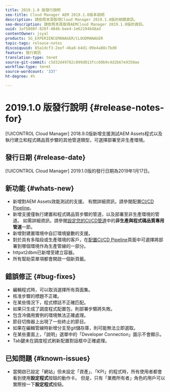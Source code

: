 ```yaml
---
title: 2019.1.0 版發行說明
seo-title: Cloud Manager AEM 2019.1.0版本說明
description: 請依照本頁取得Cloud Manager 2019.1.0版的相關資訊。
seo-description: 請依照本頁取得AEMCloud Manager 2019.1.0版的資訊。
uuid: 3af5808f-828f-4846-bee4-1e62194b48ad
contentOwner: jsyal
products: SG_EXPERIENCEMANAGER/CLOUDMANAGER
topic-tags: release-notes
discoiquuid: 85a1dcf3-2eef-4ba8-b4d1-09e4a88c7bd0
feature: 發行資訊
translation-type: tm+mt
source-git-commit: c5d32d49782c899d013fcc60b9c4d2b67e9350ae
workflow-type: tm+mt
source-wordcount: '337'
ht-degree: 4%

---
```



# 2019.1.0 版發行說明 {#release-notes-for}

[!UICONTROL Cloud Manager] 2018.9.0版新增支援測試AEM Assets程式以及執行建立和程式碼品質步驟的其他管道類型，可選擇部署至非生產環境。

## 發行日期 {#release-date}

[!UICONTROL Cloud Manager] 2019.1.0版的發行日期為2019年1月17日。

## 新功能 {#whats-new}

* 新增對AEM Assets效能測試的支援。 有關詳細資訊，請參閱配置[CI/CD Pipeline](configuring-pipeline.md)。
* 新增支援僅執行建置和程式碼品質步驟的管道，以及部署至非生產環境的管道。 如需詳細資訊，請參閱[設定您的CI/CD管道](configuring-pipeline.md)中的&#x200B;**非生產與程式碼品質專用管道**&#x200B;一節。
* 新增對建置環境中自訂環境變數的支援。
* 對於具有多階段或生產環境的客戶，在[配置CI/CD Pipeline](configuring-pipeline.md)頁面中可選擇將部署到哪個環境作為生產管線的一部分。
* httpxt2dbm已新增至建立容器。
* 所有幫助菜單項都會開啟一個新頁籤。

## 錯誤修正 {#bug-fixes}

* 編輯程式時，可以取消選擇所有頁面集。
* 核准步驟的標題不正確。
* 在某些情況下，程式標誌不正確匹配。
* 如果只生成了調度程式配置包，則部署步驟將失敗。
* 包含冷備用實例的環境無法正確處理。
* 節目切換器上出現了一些終止的節目。
* 如果在編輯管線時新增分支至git儲存庫，則可能無法立即選取。
* 在某些畫面上，「說明」選單中的「Developer Connection」圖示不會顯示。
* Tab鍵未在調度程式刷新配置對話框中正確處理。

## 已知問題 {#known-issues}

* 當開啟已設定「網站」但未設定「資產」、「KPI」的程式時，所有使用者都會看到使用&#x200B;**設定程式**&#x200B;按鈕的動作卡。 但是，只有「業務所有者」角色的用戶可以實際按一下&#x200B;**設定程式**&#x200B;按鈕。